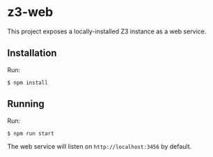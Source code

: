 # z3-web

This project exposes a locally-installed Z3 instance as a web service.

## Installation

Run:

```
$ npm install
```

## Running

Run:

```
$ npm run start
```

The web service will listen on `http://localhost:3456` by default.
